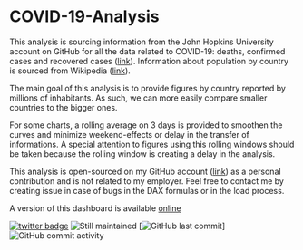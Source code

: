 # COVID-19-Analysis

This analysis is sourcing information from the John Hopkins University account on GitHub for all the data related to COVID-19: deaths, confirmed cases and recovered cases ([link](https://github.com/CSSEGISandData/COVID-19/tree/master/csse_covid_19_data/csse_covid_19_time_series)). Information about population by country is sourced from Wikipedia ([link](https://en.wikipedia.org/wiki/List_of_countries_and_dependencies_by_population)).

The main goal of this analysis is to provide figures by country reported by millions of inhabitants. As such, we can more easily compare smaller countries to the bigger ones.

For some charts, a rolling average on 3 days is provided to smoothen the curves and minimize weekend-effects or delay in the transfer of informations. A special attention to figures using this rolling windows should be taken because the rolling window is creating a delay in the analysis.

This analysis is open-sourced on my GitHub account ([link](https://github.com/Seddryck/COVID-19-Analysis)) as a personal contribution and is not related to my employer. Feel free to contact me by creating issue in case of bugs in the DAX formulas or in the load process.

A version of this dashboard is available [online](https://app.powerbi.com/view?r=eyJrIjoiZmJlOWI3M2YtODY4Mi00MmJhLWE4OGItZWUxNDg2YTVkYzFjIiwidCI6ImVhZjdiMDQ1LWM5YTUtNGIwYi1hNzA5LTFhZjJjNTlhYmVhMyIsImMiOjh9)

[![twitter badge](https://img.shields.io/badge/twitter-@Seddryck-blue.svg?style=flat&logo=twitter)](https://twitter.com/Seddryck)
![Still maintained](https://img.shields.io/maintenance/yes/2020.svg)
[![GitHub last commit](https://img.shields.io/github/last-commit/Seddryck/covid-19-analysis.svg)]
![GitHub commit activity](https://img.shields.io/github/commit-activity/y/Seddryck/covid-19-analysis)
